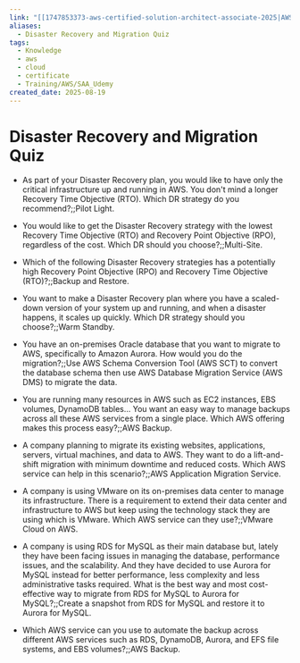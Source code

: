 ```yaml
---
link: "[[1747853373-aws-certified-solution-architect-associate-2025|AWS Certified Solution Architect Associate 2025]]"
aliases:
  - Disaster Recovery and Migration Quiz
tags:
  - Knowledge
  - aws
  - cloud
  - certificate
  - Training/AWS/SAA_Udemy
created_date: 2025-08-19
---
```

# Disaster Recovery and Migration Quiz
- As part of your Disaster Recovery plan, you would like to have only the critical infrastructure up and running in AWS. You don't mind a longer Recovery Time Objective (RTO). Which DR strategy do you recommend?;;Pilot Light.
<!--SR:!2025-09-22,12,210-->
- You would like to get the Disaster Recovery strategy with the lowest Recovery Time Objective (RTO) and Recovery Point Objective (RPO), regardless of the cost. Which DR should you choose?;;Multi-Site.
<!--SR:!2025-11-09,61,310-->
- Which of the following Disaster Recovery strategies has a potentially high Recovery Point Objective (RPO) and Recovery Time Objective (RTO)?;;Backup and Restore.
<!--SR:!2025-10-25,46,290-->
- You want to make a Disaster Recovery plan where you have a scaled-down version of your system up and running, and when a disaster happens, it scales up quickly. Which DR strategy should you choose?;;Warm Standby.
<!--SR:!2025-09-22,20,250-->
- You have an on-premises Oracle database that you want to migrate to AWS, specifically to Amazon Aurora. How would you do the migration?;;Use AWS Schema Conversion Tool (AWS SCT) to convert the database schema then use AWS Database Migration Service (AWS DMS) to migrate the data.
<!--SR:!2025-10-08,34,270-->
- You are running many resources in AWS such as EC2 instances, EBS volumes, DynamoDB tables... You want an easy way to manage backups across all these AWS services from a single place. Which AWS offering makes this process easy?;;AWS Backup.
<!--SR:!2025-09-17,8,270-->
- A company planning to migrate its existing websites, applications, servers, virtual machines, and data to AWS. They want to do a lift-and-shift migration with minimum downtime and reduced costs. Which AWS service can help in this scenario?;;AWS Application Migration Service.
<!--SR:!2025-10-18,30,230-->
- A company is using VMware on its on-premises data center to manage its infrastructure. There is a requirement to extend their data center and infrastructure to AWS but keep using the technology stack they are using which is VMware. Which AWS service can they use?;;VMware Cloud on AWS.
<!--SR:!2025-11-05,57,310-->
- A company is using RDS for MySQL as their main database but, lately they have been facing issues in managing the database, performance issues, and the scalability. And they have decided to use Aurora for MySQL instead for better performance, less complexity and less administrative tasks required. What is the best way and most cost-effective way to migrate from RDS for MySQL to Aurora for MySQL?;;Create a snapshot from RDS for MySQL and restore it to Aurora for MySQL.
<!--SR:!2025-09-29,26,290-->
- Which AWS service can you use to automate the backup across different AWS services such as RDS, DynamoDB, Aurora, and EFS file systems, and EBS volumes?;;AWS Backup.
<!--SR:!2025-11-06,58,310-->




